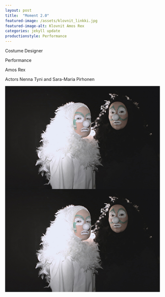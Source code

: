 ```yaml
---
layout: post
title:  "Moment 2.0"
featured-image: /assets/klovnit_linkki.jpg
featured-image-alt: Klovnit Amos Rex
categories: jekyll update
productionstyle: Performance
---
```

Costume Designer

Performance

Amos Rex

Actors Nenna Tyni and Sara-Maria Pirhonen

<img style="float: right;" src="/assets/klovnit_linkki.jpg">

![alt text](/assets/klovnit_linkki.jpg)